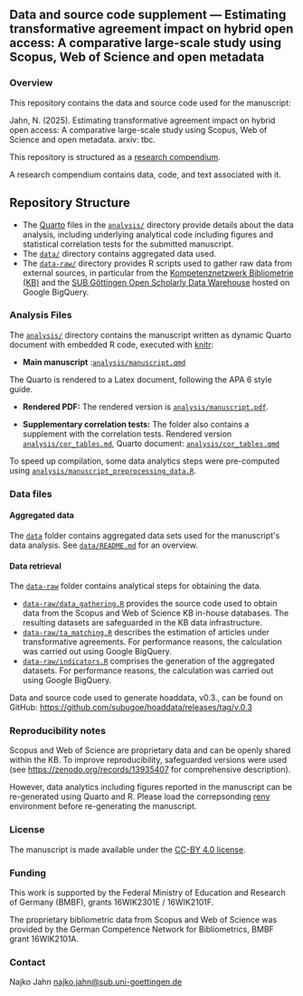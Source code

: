 ## Data and source code supplement &mdash; Estimating transformative agreement impact on hybrid open access: A comparative large-scale study using Scopus, Web of Science and open metadata

### Overview

This repository contains the data and source code used for the manuscript:

Jahn, N. (2025). Estimating transformative agreement impact on hybrid open access: A comparative large-scale study using Scopus, Web of Science and open metadata. arxiv: tbc.

This repository is structured as a [research compendium](https://doi.org/10.7287/peerj.preprints.3192v2). 

A research compendium contains data, code, and text associated with it. 

## Repository Structure


- The [Quarto](https://quarto.org/) files in the [`analysis/`](analysis/) directory provide details about the data analysis, including underlying analytical code including figures and statistical correlation tests for the submitted manuscript. 
- The [`data/`](data/) directory contains aggregated data used. 
- The [`data-raw/`](data-raw/) directory provides R scripts used to gather raw data from external sources, in particular from the [Kompetenznetzwerk Bibliometrie (KB)](https://bibliometrie.info/) and the [SUB Göttingen Open Scholarly Data Warehouse](https://subugoe.github.io/scholcomm_analytics/data.html) hosted on Google BigQuery.

### Analysis Files

The [`analysis/`](analysis/) directory contains the manuscript written as dynamic Quarto document with embedded R code, executed with [knitr](https://yihui.org/knitr/):

- **Main manuscript** :[`analysis/manuscript.qmd`](analysis/manuscript.qmd)

The Quarto is rendered to a Latex document, following the APA 6 style guide.

- **Rendered PDF:** The rendered version is [`analysis/manuscript.pdf`](analysis/manuscript.pdf).

- **Supplementary correlation tests:** The folder also contains a supplement with the correlation tests. Rendered version [`analysis/cor_tables.md`](analysis/cor_tables.md), Quarto document: [`analysis/cor_tables.qmd`](analysis/cor_tables.qmd)

To speed up compilation, some data analytics steps were pre-computed using [`analysis/manuscript_preprocessing_data.R`](analysis/manuscript_preprocessing_data.R).

### Data files

#### Aggregated data

The [`data`](data) folder contains aggregated data sets used for the manuscript's data analysis. See [`data/README.md`](data/README.md) for an overview.

#### Data retrieval

The [`data-raw`](data-raw) folder contains analytical steps for obtaining the data. 

-  [`data-raw/data_gathering.R`](data-raw/data_gathering.R) provides the source code used to obtain data from the Scopus and Web of Science KB in-house databases. The resulting datasets are safeguarded in the KB data infrastructure.
- [`data-raw/ta_matching.R`](data-raw/ta_matching.R) describes the estimation of articles under transformative agreements. For performance reasons, the calculation was carried out using Google BigQuery.
- [`data-raw/indicators.R`](data-raw/indicators.R) comprises the generation of the aggregated datasets. For performance reasons, the calculation was carried out using Google BigQuery.

Data and source code used to generate hoaddata, v0.3., can be found on GitHub: <https://github.com/subugoe/hoaddata/releases/tag/v.0.3>

### Reproducibility notes

Scopus and Web of Science are proprietary data and can be openly shared within the KB. To improve reproducibility, safeguarded versions were used (see <https://zenodo.org/records/13935407> for comprehensive description). 

However, data analytics including figures reported in the manuscript can be re-generated using Quarto and R. Please load the correpsonding [renv](https://rstudio.github.io/renv/articles/renv.html) environment before re-generating the manuscript.

### License

The manuscript is made available under the [CC-BY 4.0 license](https://creativecommons.org/licenses/by/4.0/).

### Funding

This work is supported by the Federal Ministry of Education and Research of Germany (BMBF), grants 16WIK2301E / 16WIK2101F.

The proprietary bibliometric data from Scopus and Web of Science was provided by the German Competence Network for Bibliometrics, BMBF grant 16WIK2101A. 

### Contact

Najko Jahn [najko.jahn@sub.uni-goettingen.de](mailto:najko.jahn@sub.uni-goettingen.de)